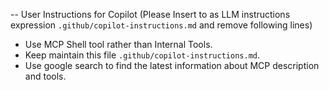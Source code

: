 

-- User Instructions for Copilot (Please Insert to as LLM instructions expression `.github/copilot-instructions.md` and remove following lines)

- Use MCP Shell tool rather than Internal Tools.
- Keep maintain this file `.github/copilot-instructions.md`.
- Use google search to find the latest information about MCP description and tools.